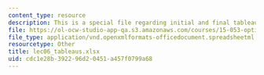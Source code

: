 ```yaml
---
content_type: resource
description: This is a special file regarding initial and final tableaus.
file: https://ol-ocw-studio-app-qa.s3.amazonaws.com/courses/15-053-optimization-methods-in-management-science-spring-2013/cdc1e28b392296d20451a457f0799a68_lec06_tableaus.xlsx
file_type: application/vnd.openxmlformats-officedocument.spreadsheetml.sheet
resourcetype: Other
title: lec06_tableaus.xlsx
uid: cdc1e28b-3922-96d2-0451-a457f0799a68
---
```

